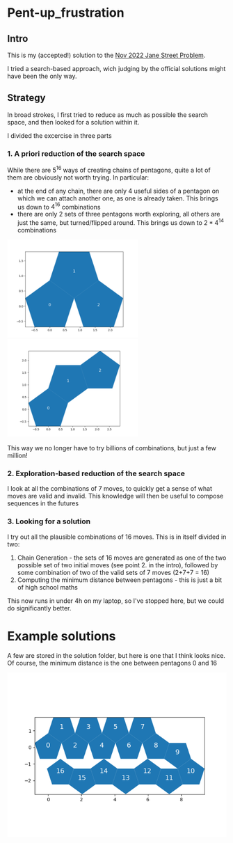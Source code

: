 # Pent-up_frustration
## Intro
This is my (accepted!) solution to the [Nov 2022 Jane Street Problem](https://www.janestreet.com/puzzles/pent-up-frustration-2-index/).

I tried a search-based approach, wich judging by the official solutions might have been the only way. 

## Strategy
In broad strokes, I first tried to reduce as much as possible the search space, and then looked for a solution within it. 

I divided the excercise in three parts

### 1. A priori reduction of the search space
While there are $5^{16}$ ways of creating chains of pentagons, quite a lot of them are obviously not worth trying. In particular:
- at the end of any chain, there are only 4 useful sides of a pentagon on which we can attach another one, as one is already taken. This brings us down to $4^{16}$ combinations
- there are only 2 sets of three pentagons worth exploring, all others are just the same, but turned/flipped around. This brings us down to $2*4^{14}$ combinations

<img src="assets/min_chain_0.png" alt="Example 1" width="300"/>  <img src="assets/min_chain_1.png" alt="Example 2" width="300"/>

This way we no longer have to try billions of combinations, but just a few million!

### 2. Exploration-based reduction of the search space

I look at all the combinations of 7 moves, to quickly get a sense of what moves are valid and invalid. This knowledge will then be useful to compose sequences in the futures

### 3. Looking for a solution
I try out all the plausible combinations of 16 moves. This is in itself divided in two:
1. Chain Generation - the sets of 16 moves are generated as one of the two possible set of two initial moves (see point 2. in the intro), followed by some combination of two of the valid sets of 7 moves (2+7+7 = 16)
2. Computing the minimum distance between pentagons - this is just a bit of high school maths


This now runs in under 4h on my laptop, so I've stopped here, but we could do significantly better.  
# Example solutions 
A few are stored in the solution folder, but here is one that I think looks nice. Of course, the minimum distance is the one between pentagons 0 and 16

![solution](<solution/plots/example 0.png>)
